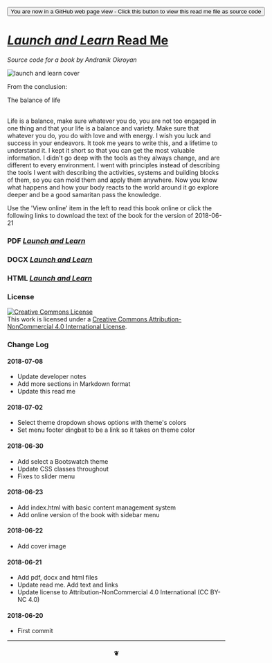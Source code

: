 <span style=display:none; >[You are now in a GitHub source code view - click this link to view Read Me file as a web page]( https://launchandlearn.github.io/index.html "View file as a web page." ) </span>

<div><input type=button onclick="window.location.href='https://github.com/launchandlearn/launchandlearn.github.io'";
value='You are now in a GitHub web page view - Click this button to view this read me file as source code' class="btn btn-primary" title="Download versions available for you to remix" ></div>

# [_Launch and Learn_ Read Me]( #README.md )

_Source code for a book by Andranik Okroyan_

<img alt="launch and learn cover" src="https://launchandlearn.github.io/launch-and-learn-cover.png" style=max-width:900px;/>

From the conclusion:
<div class=jumbotron >
The balance of life<br>
</br>

Life is a balance, make sure whatever you do, you are not too engaged in one thing and that your life is a balance and variety. Make sure that whatever you do, you do with love and with energy. I wish you luck and success in your endeavors. It took me years to write this, and a lifetime to understand it. I kept it short so that you can get the most valuable information. I didn't go deep with the tools as they always change, and are different to every environment. I went with principles instead of describing the tools I went with describing the activities, systems and building blocks of them, so you can mold them and apply them anywhere. Now you know what happens and how your body reacts to the world around it go explore deeper and be a good samaritan pass the knowledge.
</div>

Use the 'View online' item in the left to read this book online or click the following links to download the text of the book for the version of 2018-06-21

### PDF [_Launch and Learn_]( launch-and-learn-by-andranik-okroyan.pdf )

### DOCX [_Launch and Learn_]( launch-and-learn-by-andranik-okroyan.docx )

### HTML [_Launch and Learn_]( https://launchandlearn.github.io/launch-and-learn-by-andranik-okroyan.html )

### License

<a rel="license" href="http://creativecommons.org/licenses/by-nc/4.0/"><img alt="Creative Commons License" style="border-width:0" src="https://i.creativecommons.org/l/by-nc/4.0/88x31.png" /></a><br />This work is licensed under a <a rel="license" href="http://creativecommons.org/licenses/by-nc/4.0/">Creative Commons Attribution-NonCommercial 4.0 International License</a>.



### Change Log

#### 2018-07-08

* Update developer notes
* Add more sections in Markdown format
* Update this read me

#### 2018-07-02

* Select theme dropdown shows options with theme's colors
* Set menu footer dingbat to be a link so it takes on theme color

#### 2018-06-30

* Add select a Bootswatch theme
* Update CSS classes throughout
* Fixes to slider menu

#### 2018-06-23

* Add index.html with basic content management system
* Add online version of the book with sidebar menu

#### 2018-06-22

* Add cover image

#### 2018-06-21

* Add pdf, docx and html files
* Update read me. Add text and links
* Update license to Attribution-NonCommercial 4.0 International (CC BY-NC 4.0)

#### 2018-06-20

* First commit

***

#### <center title="hello!" >❦</center>
